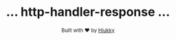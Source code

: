 <div align="center">
  <h1> ... http-handler-response ... </h1>
  <sub>Built with ❤︎ by
  <a href="https://github.com/hiukky">Hiukky</a>
  <br><br>
</div>
